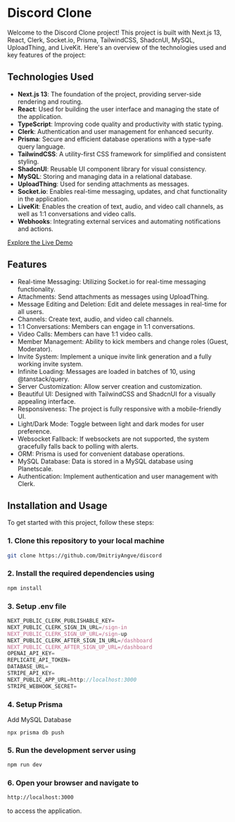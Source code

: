 # Discord Clone

Welcome to the Discord Clone project! This project is built with Next.js 13, React, Clerk, Socket.io, Prisma, TailwindCSS, ShadcnUI, MySQL, UploadThing, and LiveKit. Here's an overview of the technologies used and key features of the project:

## Technologies Used
- **Next.js 13**: The foundation of the project, providing server-side rendering and routing.
- **React**: Used for building the user interface and managing the state of the application.
- **TypeScript**: Improving code quality and productivity with static typing.
- **Clerk**: Authentication and user management for enhanced security.
- **Prisma**: Secure and efficient database operations with a type-safe query language.
- **TailwindCSS**:  A utility-first CSS framework for simplified and consistent styling.
- **ShadcnUI**: Reusable UI component library for visual consistency.
- **MySQL**: Storing and managing data in a relational database.
- **UploadThing**: Used for sending attachments as messages.
- **Socket.io**: Enables real-time messaging, updates, and chat functionality in the application.
- **LiveKit**: Enables the creation of text, audio, and video call channels, as well as 1:1 conversations and video calls.
- **Webhooks**: Integrating external services and automating notifications and actions.

[Explore the Live Demo](https://discord-production-b40f.up.railway.app/)

## Features
- Real-time Messaging: Utilizing Socket.io for real-time messaging functionality.
- Attachments: Send attachments as messages using UploadThing.
- Message Editing and Deletion: Edit and delete messages in real-time for all users.
- Channels: Create text, audio, and video call channels.
- 1:1 Conversations: Members can engage in 1:1 conversations.
- Video Calls: Members can have 1:1 video calls.
- Member Management: Ability to kick members and change roles (Guest, Moderator).
- Invite System: Implement a unique invite link generation and a fully working invite system.
- Infinite Loading: Messages are loaded in batches of 10, using @tanstack/query.
- Server Customization: Allow server creation and customization.
- Beautiful UI: Designed with TailwindCSS and ShadcnUI for a visually appealing interface.
- Responsiveness: The project is fully responsive with a mobile-friendly UI.
- Light/Dark Mode: Toggle between light and dark modes for user preference.
- Websocket Fallback: If websockets are not supported, the system gracefully falls back to polling with alerts.
- ORM: Prisma is used for convenient database operations.
- MySQL Database: Data is stored in a MySQL database using Planetscale.
- Authentication: Implement authentication and user management with Clerk.

## Installation and Usage

To get started with this project, follow these steps:
### 1. Clone this repository to your local machine
```bash
git clone https://github.com/DmitriyAngve/discord
```

### 2. Install the required dependencies using

 ```bash
 npm install
 ```

### 3. Setup .env file

```js
NEXT_PUBLIC_CLERK_PUBLISHABLE_KEY=
NEXT_PUBLIC_CLERK_SIGN_IN_URL=/sign-in
NEXT_PUBLIC_CLERK_SIGN_UP_URL=/sign-up
NEXT_PUBLIC_CLERK_AFTER_SIGN_IN_URL=/dashboard
NEXT_PUBLIC_CLERK_AFTER_SIGN_UP_URL=/dashboard
OPENAI_API_KEY=
REPLICATE_API_TOKEN=
DATABASE_URL=
STRIPE_API_KEY=
NEXT_PUBLIC_APP_URL=http://localhost:3000
STRIPE_WEBHOOK_SECRET=
```
### 4. Setup Prisma
Add MySQL Database

```shell
npx prisma db push
```

### 5. Run the development server using
```bash
npm run dev
```
### 6. Open your browser and navigate to
```bash
http://localhost:3000
```
to access the application.
